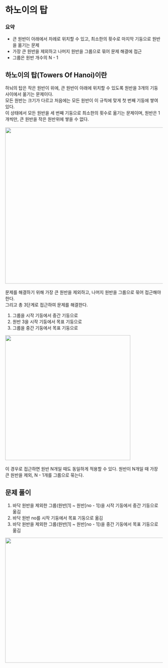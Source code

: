 # 하노이의 탑

### 요약
<ul>
<li>큰 원반이 아래에서 차례로 위치할 수 있고, 최소한의 횟수로 마지막 기둥으로 원반을 옮기는 문제</li>
<li>가장 큰 원반을 제외하고 나머지 원반을 그룹으로 묶어 문제 해결에 접근</li>
<li>그룹은 원반 개수의 N - 1</li>
</ul>

## 하노이의 탑(Towers Of Hanoi)이란
하뇌의 탑은 작은 원반이 위에, 큰 원반이 아래에 위치할 수 있도록 원반을 3개의 기둥 사이에서 옮기는 문제이다.
<br>
모든 원반는 크기가 다르고 처음에는 모든 원반이 이 규칙에 맞게 첫 번째 기둥에 쌓여 있다.
<br>
이 상태에서 모든 원반을 세 번째 기둥으로 최소한의 횟수로 옮기는 문제이며, 원반은 1개씩만, 큰 원반을 작은 원반위에 쌓을 수 없다.
<br>
<br>
<img src="https://user-images.githubusercontent.com/87363461/201454325-e694a37b-5078-4847-bfce-b34841a69a45.JPG" width="600" height="500">
<br>
<br>
문제를 해결하기 위해 가장 큰 원반을 제외하고, 나머지 원반을 그룹으로 묶어 접근해야 한다.
<br>
그리고 총 3단계로 접근하여 문제를 해결한다.
<ol>
<li>그룹을 시작 기둥에서 중간 기둥으로</li>
<li>원반 3을 시작 기둥에서 목표 기둥으로</li>
<li>그룹을 중간 기둥에서 목표 기둥으로</li>
</ol>
<img src="https://user-images.githubusercontent.com/87363461/201457357-a38085ff-7fdf-4803-ab84-93c5aa90fa7b.JPG" width="400" height="400">
<br>
<br>
이 경우로 접근하면 원반 N개일 때도 동일하게 적용할 수 있다. 원반이 N개일 때 가장 큰 원반을 제외, N - 1개를 그룹으로 묶는다.

## 문제 풀이
<ol>
<li>바닥 원반을 제외한 그룹(원반[1] ~ 원반[no - 1])을 시작 기둥에서 중간 기둥으로 옮김</li>
<li>바닥 원반 no를 시작 기둥에서 목표 기둥으로 옮김</li>
<li>바닥 원반을 제외한 그룹(원반[1] ~ 원반[no - 1])을 중간 기둥에서 목표 기둥으로 옮김</li>
</ol>

<img src="https://user-images.githubusercontent.com/87363461/201457580-b807b203-c177-4410-97d8-891ffedf7f4f.JPG" width="600" height="400">
